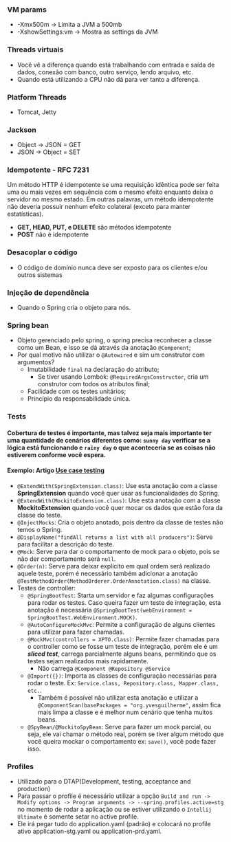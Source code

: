 ### VM params
 - -Xmx500m -> Limita a JVM a 500mb
 - -XshowSettings:vm -> Mostra as settings da JVM

### Threads virtuais
- Você vê a diferença quando está trabalhando com entrada e saída de dados, conexão com banco, outro serviço, lendo arquivo, etc.
- Quando está utilizando a CPU não dá para ver tanto a diferença.

### Platform Threads
- Tomcat, Jetty

### Jackson
- Object -> JSON   = GET
- JSON   -> Object = SET

### Idempotente - RFC 7231
Um método HTTP é idempotente se uma requisição idêntica pode ser feita uma ou mais vezes em sequência com o mesmo efeito enquanto deixa o servidor no mesmo estado. Em outras palavras, um método idempotente não deveria possuir nenhum efeito colateral (exceto para manter estatísticas).

- **GET, HEAD, PUT, e DELETE** são métodos idempotente
- **POST** não é idempotente

### Desacoplar o código
- O código de domínio nunca deve ser exposto para os clientes e/ou outros sistemas

### Injeção de dependência
- Quando o Spring cria o objeto para nós.

### Spring bean
- Objeto gerenciado pelo spring, o spring precisa reconhecer a classe como um Bean, e isso se dá através da anotação ```@Component```;
- Por qual motivo não utilizar o ```@Autowired``` e sim um construtor com argumentos?
  - Imutabilidade ```final``` na declaração do atributo;
    - Se tiver usando Lombok: ```@RequiredArgsConstructor```, cria um construtor com todos os atributos final;
  - Facilidade com os testes unitários;
  - Princípio da responsabilidade única.

### Tests
#### Cobertura de testes é importante, mas talvez seja mais importante ter uma quantidade de cenários diferentes como: ```sunny day``` verificar se a lógica está funcionando e ```rainy day``` o que aconteceria se as coisas não estiverem conforme você espera.
#### Exemplo: Artigo [Use case testing](https://www.softwaretestinghelp.com/use-case-testing/)
* ```@ExtendWith(SpringExtension.class)```: Use esta anotação com a classe **SpringExtension** quando você quer usar as funcionalidades do Spring.
* ```@ExtendWith(MockitoExtension.class)```: Use esta anotação com a classe **MockitoExtension** quando você quer mocar os dados que estão fora da classe do teste.
* ```@InjectMocks```: Cria o objeto anotado, pois dentro da classe de testes não temos o Spring.
* ```@DisplayName("findAll returns a list with all producers")```: Serve para facilitar a descrição do teste.
* ```@Mock```: Serve para dar o comportamento de mock para o objeto, pois se não der comportamento será ```null```.
* ```@Order(n)```: Serve para deixar explícito em qual ordem será realizado aquele teste, porém é necessário também adicionar a anotação ```@TestMethodOrder(MethodOrderer.OrderAnnotation.class)``` na classe.
* Testes de controller:
  * ```@SpringBootTest```: Starta um servidor e faz algumas configurações para rodar os testes. Caso queira fazer um teste de integração, esta anotação é necessária ```@SpringBootTest(webEnvironment = SpringBootTest.WebEnvironment.MOCK)```.
  * ```@AutoConfigureMockMvc```: Permite a configuração de alguns clientes para utilizar para fazer chamadas.
  * ```@MockMvc(controllers = XPTO.class)```: Permite fazer chamadas para o controller como se fosse um teste de integração, porém ele é um **_sliced test_**, carrega parcialmente alguns beans, permitindo que os testes sejam realizados mais rapidamente.
    * Não carrega ```@Component @Repository @Service```
  * ```@Import({})```: Importa as classes de configuração necessárias para rodar o teste. Ex: ```Service.class, Repository.class, Mapper.class, etc.```.
    * Também é possível não utilizar esta anotação e utilizar a ```@ComponentScan(basePackages = "org.yvesguilherme"```, assim fica mais limpa a classe e é melhor num cenário que tenha muitos beans.
  * ```@SpyBean/@MockitoSpyBean```: Serve para fazer um mock parcial, ou seja, ele vai chamar o método real, porém se tiver algum método que você queira mockar o comportamento ex: ```save()```, você pode fazer isso.

### Profiles
- Utilizado para o DTAP(Development, testing, acceptance and production)
- Para passar o profile é necessário utilizar a opção  ```Build and run -> Modify options -> Program arguments -> --spring.profiles.active=stg``` no momento de rodar a aplicação ou se estiver utilizando o ```Intellij Ultimate``` é somente setar no active profile.
- Ele irá pegar tudo do application.yaml (padrão) e colocará no profile ativo application-stg.yaml ou application-prd.yaml.